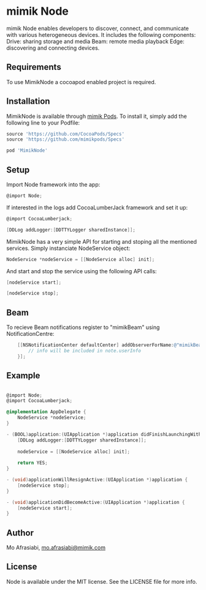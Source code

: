 # mimik Node

mimik Node enables developers to discover, connect, and communicate with various heterogeneous devices.
It includes the following components:
Drive: sharing storage and media
Beam: remote media playback
Edge: discovering and connecting devices.

## Requirements

To use MimikNode a cocoapod enabled project is required. 

## Installation

MimikNode is available through [mimik Pods](https://github.com/mimikpods). To install
it, simply add the following line to your Podfile:

```ruby
source 'https://github.com/CocoaPods/Specs'
source 'https://github.com/mimikpods/Specs'
```

```ruby
pod 'MimikNode'
```

## Setup

Import Node framework into the app:

```ObjectiveC
@import Node;
```

If interested in the logs add CocoaLumberJack framework and set it up:

```ObjectiveC
@import CocoaLumberjack;
```

```ObjectiveC
[DDLog addLogger:[DDTTYLogger sharedInstance]];
```

MimikNode has a very simple API for starting and stoping all the mentioned services.
Simply instanciate NodeService object:
```ObjectiveC
NodeService *nodeService = [[NodeService alloc] init];
```
And start and stop the service using the following API calls:

```ObjectiveC
[nodeService start];
```

```ObjectiveC
[nodeService stop];
```

## Beam

To recieve Beam notifications register to "mimikBeam" using NotificationCentre:

```ObjectiveC
    [[NSNotificationCenter defaultCenter] addObserverForName:@"mimikBeam" object:nil queue:[NSOperationQueue mainQueue] usingBlock:^(NSNotification * _Nonnull note) {
        // info will be included in note.userInfo
    }];
```

## Example

```ObjectiveC

@import Node;
@import CocoaLumberjack;

@implementation AppDelegate {
    NodeService *nodeService;
}

- (BOOL)application:(UIApplication *)application didFinishLaunchingWithOptions:(NSDictionary *)launchOptions {
    [DDLog addLogger:[DDTTYLogger sharedInstance]];
    
    nodeService = [[NodeService alloc] init];
    
    return YES;
}

- (void)applicationWillResignActive:(UIApplication *)application {
    [nodeService stop];
}

- (void)applicationDidBecomeActive:(UIApplication *)application {    
    [nodeService start];
}

```

## Author

Mo Afrasiabi, mo.afrasiabi@mimik.com

## License

Node is available under the MIT license. See the LICENSE file for more info.
